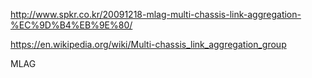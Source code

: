 http://www.spkr.co.kr/20091218-mlag-multi-chassis-link-aggregation-%EC%9D%B4%EB%9E%80/

https://en.wikipedia.org/wiki/Multi-chassis_link_aggregation_group

MLAG
